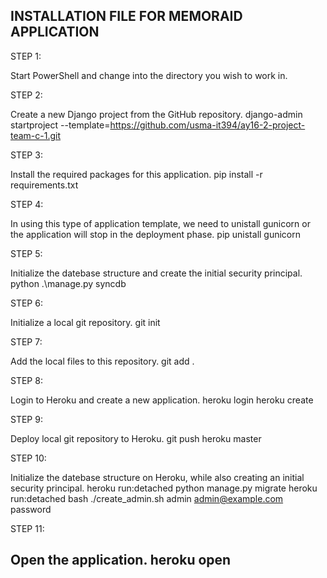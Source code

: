 INSTALLATION FILE FOR MEMORAID APPLICATION
------------------------------------------
STEP 1:

Start PowerShell and change into the directory you wish to work in.

STEP 2:

Create a new Django project from the GitHub repository.
django-admin startproject --template=https://github.com/usma-it394/ay16-2-project-team-c-1.git 

STEP 3:

Install the required packages for this application.
pip install -r requirements.txt

STEP 4:

In using this type of application template, we need to unistall gunicorn or the application 
will stop in the deployment phase.
pip unistall gunicorn

STEP 5:

Initialize the datebase structure and create the initial security principal.
python .\manage.py syncdb

STEP 6:

Initialize a local git repository.
git init

STEP 7:

Add the local files to this repository.
git add .

STEP 8:

Login to Heroku and create a new application.
heroku login
heroku create

STEP 9:

Deploy local git repository to Heroku.
git push heroku master

STEP 10:

Initialize the datebase structure on Heroku, while also creating an initial security principal.
heroku run:detached python manage.py migrate
heroku run:detached bash ./create_admin.sh admin admin@example.com password

STEP 11:

Open the application.
heroku open
------------------------------------------
